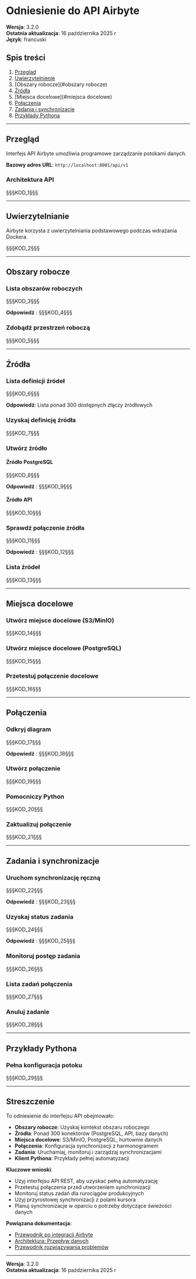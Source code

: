 # Odniesienie do API Airbyte

**Wersja**: 3.2.0  
**Ostatnia aktualizacja**: 16 października 2025 r  
**Język**: francuski

## Spis treści

1. [Przegląd](#przegląd)
2. [Uwierzytelnienie](#uwierzytelnienie)
3. [Obszary robocze](#obszary robocze)
4. [Źródła](#źródła)
5. [Miejsca docelowe](#miejsca docelowe)
6. [Połączenia](#połączenia)
7. [Zadania i synchronizacje](#jobs-and-synchronizations)
8. [Przykłady Pythona](#python-examples)

---

## Przegląd

Interfejs API Airbyte umożliwia programowe zarządzanie potokami danych.

**Bazowy adres URL**: `http://localhost:8001/api/v1`

### Architektura API

§§§KOD_1§§§

---

## Uwierzytelnianie

Airbyte korzysta z uwierzytelniania podstawowego podczas wdrażania Dockera.

§§§KOD_2§§§

---

## Obszary robocze

### Lista obszarów roboczych

§§§KOD_3§§§

**Odpowiedź** :
§§§KOD_4§§§

### Zdobądź przestrzeń roboczą

§§§KOD_5§§§

---

## Źródła

### Lista definicji źródeł

§§§KOD_6§§§

**Odpowiedź**: Lista ponad 300 dostępnych złączy źródłowych

### Uzyskaj definicję źródła

§§§KOD_7§§§

### Utwórz źródło

#### Źródło PostgreSQL

§§§KOD_8§§§

**Odpowiedź** :
§§§KOD_9§§§

#### Źródło API

§§§KOD_10§§§

### Sprawdź połączenie źródła

§§§KOD_11§§§

**Odpowiedź** :
§§§KOD_12§§§

### Lista źródeł

§§§KOD_13§§§

---

## Miejsca docelowe

### Utwórz miejsce docelowe (S3/MinIO)

§§§KOD_14§§§

### Utwórz miejsce docelowe (PostgreSQL)

§§§KOD_15§§§

### Przetestuj połączenie docelowe

§§§KOD_16§§§

---

## Połączenia

### Odkryj diagram

§§§KOD_17§§§

**Odpowiedź** :
§§§KOD_18§§§

### Utwórz połączenie

§§§KOD_19§§§

### Pomocniczy Python

§§§KOD_20§§§

### Zaktualizuj połączenie

§§§KOD_21§§§

---

## Zadania i synchronizacje

### Uruchom synchronizację ręczną

§§§KOD_22§§§

**Odpowiedź** :
§§§KOD_23§§§

### Uzyskaj status zadania

§§§KOD_24§§§

**Odpowiedź** :
§§§KOD_25§§§

### Monitoruj postęp zadania

§§§KOD_26§§§

### Lista zadań połączenia

§§§KOD_27§§§

### Anuluj zadanie

§§§KOD_28§§§

---

## Przykłady Pythona

### Pełna konfiguracja potoku

§§§KOD_29§§§

---

## Streszczenie

To odniesienie do interfejsu API obejmowało:

- **Obszary robocze**: Uzyskaj kontekst obszaru roboczego
- **Źródła**: Ponad 300 konektorów (PostgreSQL, API, bazy danych)
- **Miejsca docelowe**: S3/MinIO, PostgreSQL, hurtownie danych
- **Połączenia**: Konfiguracja synchronizacji z harmonogramem
- **Zadania**: Uruchamiaj, monitoruj i zarządzaj synchronizacjami
- **Klient Pythona**: Przykłady pełnej automatyzacji

**Kluczowe wnioski**:
- Użyj interfejsu API REST, aby uzyskać pełną automatyzację
- Przetestuj połączenia przed utworzeniem synchronizacji
- Monitoruj status zadań dla rurociągów produkcyjnych
- Użyj przyrostowej synchronizacji z polami kursora
- Planuj synchronizacje w oparciu o potrzeby dotyczące świeżości danych

**Powiązana dokumentacja:**
- [Przewodnik po integracji Airbyte](../guides/airbyte-integration.md)
- [Architektura: Przepływ danych](../architektura/data-flow.md)
- [Przewodnik rozwiązywania problemów](../guides/troubleshooting.md)

---

**Wersja**: 3.2.0  
**Ostatnia aktualizacja**: 16 października 2025 r